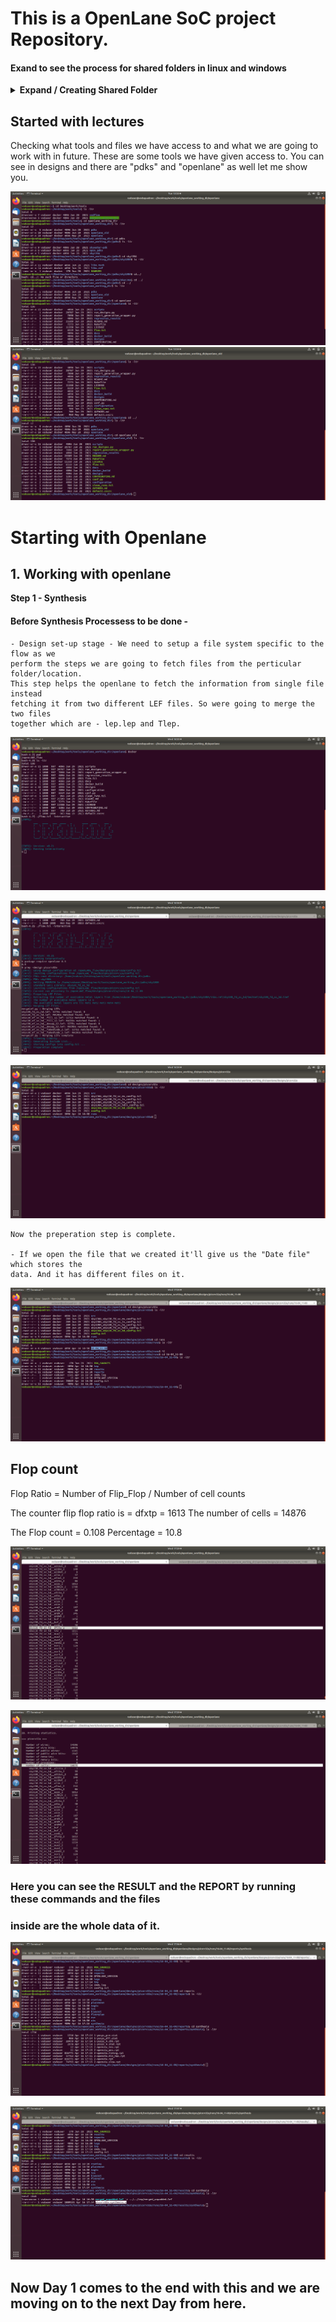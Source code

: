 # This is a OpenLane SoC project Repository.

#### Exand to see the process for shared folders in linux and windows
<details>
  <summary><b>Expand / Creating Shared Folder</b></summary>

  ## Setting Up Shared Folder Between Windows and Linux VirtualBox

While working on my RISC-V SoC project in the Linux VirtualBox environment, I needed to share screenshots and files from my Linux VM to my Windows system. Here’s exactly what I did, step by step:

1. __Creating a Shared Folder in Windows__

   
    First, I created a separate folder in my Windows system to keep things organized and avoid mixing with other screenshots.
    I planned to use this folder whenever I wanted to move files between Linux and Windows.

    ![Alt text](images/Sf-ss1.png)


2. __Configuring Shared Folder in VirtualBox Settings__
   

    Then, I configured this folder as a shared folder in VirtualBox:
    I completely powered off the virtual machine (not saved state).
    Then I opened VirtualBox > Settings > Shared Folders for my VM and added the Folder.
    ![Alt text](images/Sf-s1.png)
    
    here you will click on the small "plus file" icon on the right
    ![Alt text](images/Sf-s2.png)
    
    Then do the simple process to create the folder 
    "MAKE SURE YOUR VM IS COMPLETELY SWITCHED OFF AND NOT IN SAVED STATE"

    ![Alt text](images/Sf-s3.png)

    Just click ok and there you go.

    ![Alt text](images/SF-img.png)
     As you can see there is a folder named shared folder.

#### Upto this everything should be easy : Next if the problem occurs as it did in mine.

3. __Booting into Linux & Checking the Folder__


    I added the folder but i wasn't been able to see it in my linux windows 
    SO i used this command to create the directory but it failed by saying file already exist.
    To proceed further i needed to make sure that VirtualBox Guest Additions are installed in my Linux VM. This is necessary for shared folders to work.

    Then i used this commands:
    sudo apt update
    sudo apt install virtualbox-guest-utils
    Reboot the Virtual Machine: After installation, reboot your Linux VM by typing:
    sudo reboot
    
    After starting the Linux VM again, I ran:
    ![Alt text](linux_images/img4.png)
    ![Alt text](linux_images/img3.png)


4. __Fixing the Permission Denied Issue__


    After that process i got the folder running in my linux but it was denying the permission when i tried to move the screenshot in that folder
    ![Alt text](linux_images/img2.png)
    So I had to run "sudo usermod -aG vboxsf $USER" this is the command to become the user and access the folder. I dont have the whole process as in forgot to take the SS. But all you need is COMMAND.
    ![Alt text](linux_images/img1.png)

    Then i used "sudo reboot"
    to reboot the server and make it properly work


5. __Accessing the Shared Folder and Copying Files__


    And all set now i can access my linux files in my WINDOWS as well.
    ![Alt text](linux_images/img5.png)

    SO This is how i created the shared folders for my conveninvce i just shared it, so if anyone wants to do it in future they can atleast have something to refer.

</details>


## Started with lectures 

Checking what tools and files we have access to and what we are going to work with in future. 
These are some tools we have given access to. You can see in designs and there are "pdks" and "openlane" as well let me show you. 

![Alt text](linux_images/lec1-img1.png)
![Alt text](linux_images/lec1-img2.png)


# Starting with Openlane

## __1. Working with openlane__

__Step 1 - Synthesis__

#### Before Synthesis Processess to be done -

    - Design set-up stage - We need to setup a file system specific to the flow as we
    perform the steps we are going to fetch files from the perticular folder/location. 
    This step helps the openlane to fetch the information from single file instead
    fetching it from two different LEF files. So were going to merge the two files
    together which are - lep.lep and Tlep.

![Alt text](linux_images/Day1-sec3-lec2-img1.png)

![Alt text](linux_images/Day1-sec3-lec2-img2.png)

![Alt text](linux_images/Day1-sec3-lec2-img3.png)

    Now the preperation step is complete.

    - If we open the file that we created it'll give us the "Date file" which stores the
    data. And it has different files on it.

![Alt text](linux_images/Day1-sec3-lec3-img1.png)


## Flop count 

Flop Ratio = Number of Flip_Flop / Number of cell counts

The counter flip flop ratio is = dfxtp = 1613
The number of cells = 14876

The Flop count = 0.108
Percentage = 10.8

![Alt text](linux_images/D1-Sk3-Lec5-img1.png)

![Alt text](linux_images/D1-Sk3-Lec5-img2.png)

### Here you can see the RESULT and the REPORT by running these commands and the files 
### inside are the whole data of it. 

![Alt text](linux_images/D1-Sk3-Lec5-img3.png)

![Alt text](linux_images/D1-Sk3-Lec5-img4.png)

## Now Day 1 comes to the end with this and we are moving on to the next Day from here.
